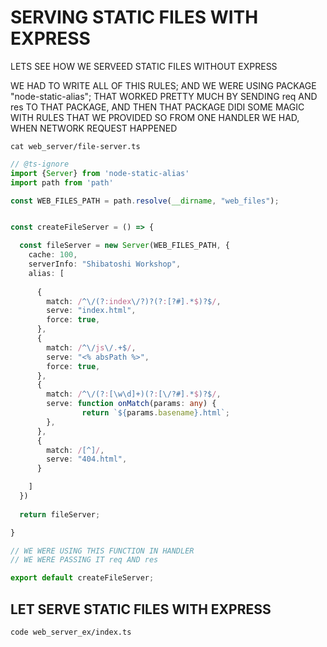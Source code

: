 # SERVING STATIC FILES WITH EXPRESS

LETS SEE HOW WE SERVEED STATIC FILES WITHOUT EXPRESS

WE HAD TO WRITE ALL OF THIS RULES; AND WE WERE USING PACKAGE "node-static-alias"; THAT WORKED PRETTY MUCH BY SENDING req AND res TO THAT PACKAGE, AND THEN THAT PACKAGE DIDI SOME MAGIC WITH RULES THAT WE PROVIDED SO FROM ONE HANDLER WE HAD, WHEN NETWORK REQUEST HAPPENED

```
cat web_server/file-server.ts
```

```ts
// @ts-ignore
import {Server} from 'node-static-alias'
import path from 'path'

const WEB_FILES_PATH = path.resolve(__dirname, "web_files");


const createFileServer = () => {

  const fileServer = new Server(WEB_FILES_PATH, {
    cache: 100,
    serverInfo: "Shibatoshi Workshop",
    alias: [
 
      {
        match: /^\/(?:index\/?)?(?:[?#].*$)?$/,
        serve: "index.html",
        force: true,
      },
      {
        match: /^\/js\/.+$/,
        serve: "<% absPath %>",
        force: true,
      },
      {
        match: /^\/(?:[\w\d]+)(?:[\/?#].*$)?$/,
        serve: function onMatch(params: any) {
                return `${params.basename}.html`;
        },
      },
      {
        match: /[^]/,
        serve: "404.html",
      }

    ]
  })
  
  return fileServer;

}

// WE WERE USING THIS FUNCTION IN HANDLER
// WE WERE PASSING IT req AND res

export default createFileServer;
```

## LET SERVE STATIC FILES WITH EXPRESS

```
code web_server_ex/index.ts
```

```ts

```


